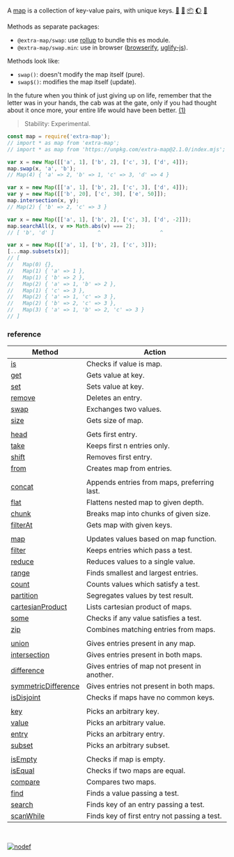 A [map] is a collection of key-value pairs, with unique keys. [:running:] [:vhs:] [:package:] [:moon:] [:ledger:]

Methods as separate packages:
- `@extra-map/swap`: use [rollup] to bundle this es module.
- `@extra-map/swap.min`: use in browser ([browserify], [uglify-js]).

Methods look like:
- `swap()`: doesn't modify the map itself (pure).
- `swap$()`: modifies the map itself (update).

In the future when you think of just giving up on life, remember
that the letter was in your hands, the cab was at the gate, only
if you had thought about it once more, your entire life would
have been better. [(1)]

> Stability: Experimental.

```javascript
const map = require('extra-map');
// import * as map from 'extra-map';
// import * as map from 'https://unpkg.com/extra-map@2.1.0/index.mjs'; (deno)

var x = new Map([['a', 1], ['b', 2], ['c', 3], ['d', 4]]);
map.swap(x, 'a', 'b');
// Map(4) { 'a' => 2, 'b' => 1, 'c' => 3, 'd' => 4 }

var x = new Map([['a', 1], ['b', 2], ['c', 3], ['d', 4]]);
var y = new Map([['b', 20], ['c', 30], ['e', 50]]);
map.intersection(x, y);
// Map(2) { 'b' => 2, 'c' => 3 }

var x = new Map([['a', 1], ['b', 2], ['c', 3], ['d', -2]]);
map.searchAll(x, v => Math.abs(v) === 2);
// [ 'b', 'd' ]              ^                   ^

var x = new Map([['a', 1], ['b', 2], ['c', 3]]);
[...map.subsets(x)];
// [
//   Map(0) {},
//   Map(1) { 'a' => 1 },
//   Map(1) { 'b' => 2 },
//   Map(2) { 'a' => 1, 'b' => 2 },
//   Map(1) { 'c' => 3 },
//   Map(2) { 'a' => 1, 'c' => 3 },
//   Map(2) { 'b' => 2, 'c' => 3 },
//   Map(3) { 'a' => 1, 'b' => 2, 'c' => 3 }
// ]
```

### reference

| Method                | Action
|-----------------------|-------
| [is]                  | Checks if value is map.
| [get]                 | Gets value at key.
| [set]                 | Sets value at key.
| [remove]              | Deletes an entry.
| [swap]                | Exchanges two values.
| [size]                | Gets size of map.
|                       | 
| [head]                | Gets first entry.
| [take]                | Keeps first n entries only.
| [shift]               | Removes first entry.
| [from]                | Creates map from entries.
|                       | 
| [concat]              | Appends entries from maps, preferring last.
| [flat]                | Flattens nested map to given depth.
| [chunk]               | Breaks map into chunks of given size.
| [filterAt]            | Gets map with given keys.
|                       | 
| [map]                 | Updates values based on map function.
| [filter]              | Keeps entries which pass a test.
| [reduce]              | Reduces values to a single value.
| [range]               | Finds smallest and largest entries.
| [count]               | Counts values which satisfy a test.
| [partition]           | Segregates values by test result.
| [cartesianProduct]    | Lists cartesian product of maps.
| [some]                | Checks if any value satisfies a test.
| [zip]                 | Combines matching entries from maps.
|                       | 
| [union]               | Gives entries present in any map.
| [intersection]        | Gives entries present in both maps.
| [difference]          | Gives entries of map not present in another.
| [symmetricDifference] | Gives entries not present in both maps.
| [isDisjoint]          | Checks if maps have no common keys.
|                       | 
| [key]                 | Picks an arbitrary key.
| [value]               | Picks an arbitrary value.
| [entry]               | Picks an arbitrary entry.
| [subset]              | Picks an arbitrary subset.
|                       | 
| [isEmpty]             | Checks if map is empty.
| [isEqual]             | Checks if two maps are equal.
| [compare]             | Compares two maps.
| [find]                | Finds a value passing a test.
| [search]              | Finds key of an entry passing a test.
| [scanWhile]           | Finds key of first entry not passing a test.

<br>

[![nodef](https://merferry.glitch.me/card/extra-map.svg)](https://nodef.github.io)

[(1)]: https://www.rottentomatoes.com/m/3_idiots/quotes/
[map]: https://developer.mozilla.org/en-US/docs/Web/JavaScript/Reference/Global_Objects/Map
[browserify]: https://www.npmjs.com/package/browserify
[rollup]: https://www.npmjs.com/package/rollup
[uglify-js]: https://www.npmjs.com/package/uglify-js
[:running:]: https://npm.runkit.com/extra-map
[:package:]: https://www.npmjs.com/package/extra-map
[:moon:]: https://www.npmjs.com/package/extra-map.min
[:ledger:]: https://unpkg.com/extra-map/
[is]: https://github.com/nodef/extra-map/wiki/is
[get]: https://github.com/nodef/extra-map/wiki/get
[set]: https://github.com/nodef/extra-map/wiki/set
[remove]: https://github.com/nodef/extra-map/wiki/remove
[swap]: https://github.com/nodef/extra-map/wiki/swap
[size]: https://github.com/nodef/extra-map/wiki/size
[head]: https://github.com/nodef/extra-map/wiki/head
[take]: https://github.com/nodef/extra-map/wiki/take
[shift]: https://github.com/nodef/extra-map/wiki/shift
[concat]: https://github.com/nodef/extra-map/wiki/concat
[flat]: https://github.com/nodef/extra-map/wiki/flat
[chunk]: https://github.com/nodef/extra-map/wiki/chunk
[filterAt]: https://github.com/nodef/extra-map/wiki/filterAt
[filter]: https://github.com/nodef/extra-map/wiki/filter
[reduce]: https://github.com/nodef/extra-map/wiki/reduce
[range]: https://github.com/nodef/extra-map/wiki/range
[count]: https://github.com/nodef/extra-map/wiki/count
[partition]: https://github.com/nodef/extra-map/wiki/partition
[cartesianProduct]: https://github.com/nodef/extra-map/wiki/cartesianProduct
[some]: https://github.com/nodef/extra-map/wiki/some
[zip]: https://github.com/nodef/extra-map/wiki/zip
[union]: https://github.com/nodef/extra-map/wiki/union
[intersection]: https://github.com/nodef/extra-map/wiki/intersection
[difference]: https://github.com/nodef/extra-map/wiki/difference
[symmetricDifference]: https://github.com/nodef/extra-map/wiki/symmetricDifference
[isDisjoint]: https://github.com/nodef/extra-map/wiki/isDisjoint
[key]: https://github.com/nodef/extra-map/wiki/key
[value]: https://github.com/nodef/extra-map/wiki/value
[entry]: https://github.com/nodef/extra-map/wiki/entry
[isEmpty]: https://github.com/nodef/extra-map/wiki/isEmpty
[isEqual]: https://github.com/nodef/extra-map/wiki/isEqual
[compare]: https://github.com/nodef/extra-map/wiki/compare
[find]: https://github.com/nodef/extra-map/wiki/find
[search]: https://github.com/nodef/extra-map/wiki/search
[scanWhile]: https://github.com/nodef/extra-map/wiki/scanWhile
[subset]: https://github.com/nodef/extra-map/wiki/subset
[:vhs:]: https://asciinema.org/a/341106
[from]: https://github.com/nodef/extra-map/wiki/from
